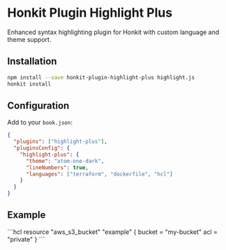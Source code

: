 # Honkit Plugin Highlight Plus

Enhanced syntax highlighting plugin for Honkit with custom language and theme support.

## Installation

```bash
npm install --save honkit-plugin-highlight-plus highlight.js
honkit install
```

## Configuration

Add to your `book.json`:

```json
{
  "plugins": ["highlight-plus"],
  "pluginsConfig": {
    "highlight-plus": {
      "theme": "atom-one-dark",
      "lineNumbers": true,
      "languages": ["terraform", "dockerfile", "hcl"]
    }
  }
}
```

## Example

\`\`\`hcl
resource "aws_s3_bucket" "example" {
bucket = "my-bucket"
acl = "private"
}
\`\`\`

